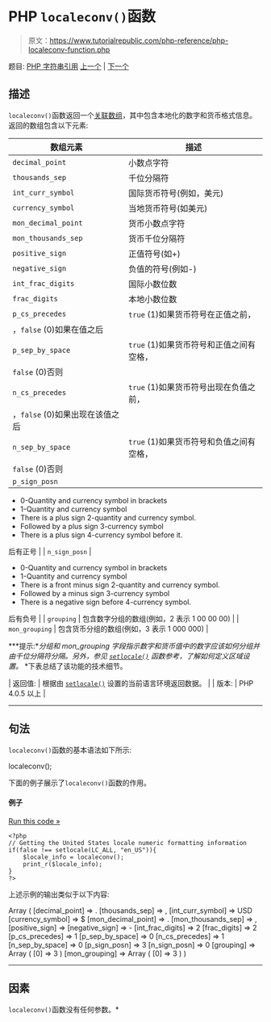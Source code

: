# PHP `localeconv()`函数

> 原文：<https://www.tutorialrepublic.com/php-reference/php-localeconv-function.php>

题目: [PHP 字符串引用](php-string-functions.php) [上一个](php-levenshtein-function.php) | [下一个](php-ltrim-function.php)

## 描述

`localeconv()`函数返回一个[关联数组](/php-tutorial/php-arrays.php)，其中包含本地化的数字和货币格式信息。返回的数组包含以下元素:

| 数组元素 | 描述 |
| --- | --- |
| `decimal_point` | 小数点字符 |
| `thousands_sep` | 千位分隔符 |
| `int_curr_symbol` | 国际货币符号(例如，美元) |
| `currency_symbol` | 当地货币符号(如美元) |
| `mon_decimal_point` | 货币小数点字符 |
| `mon_thousands_sep` | 货币千位分隔符 |
| `positive_sign` | 正值符号(如+) |
| `negative_sign` | 负值的符号(例如-) |
| `int_frac_digits` | 国际小数位数 |
| `frac_digits` | 本地小数位数 |
| `p_cs_precedes` | `true` (1)如果货币符号在正值之前，
，`false` (0)如果在值之后 |
| `p_sep_by_space` | `true` (1)如果货币符号和正值之间有空格，
`false` (0)否则 |
| `n_cs_precedes` | `true` (1)如果货币符号出现在负值之前，
，`false` (0)如果出现在该值之后 |
| `n_sep_by_space` | `true` (1)如果货币符号和负值之间有空格，
`false` (0)否则 |
| `p_sign_posn` | 

*   0-Quantity and currency symbol in brackets
*   1-Quantity and currency symbol
*   There is a plus sign 2-quantity and currency symbol.
*   Followed by a plus sign 3-currency symbol
*   There is a plus sign 4-currency symbol before it.

后有正号 |
| `n_sign_posn` | 

*   0-Quantity and currency symbol in brackets
*   1-Quantity and currency symbol
*   There is a front minus sign 2-quantity and currency symbol.
*   Followed by a minus sign 3-currency symbol
*   There is a negative sign before 4-currency symbol.

后有负号 |
| `grouping` | 包含数字分组的数组(例如，2 表示 1 00 00 00) |
| `mon_grouping` | 包含货币分组的数组(例如，3 表示 1 000 000) |

 ***提示:***分组*和 *mon_grouping* 字段指示数字和货币值中的数字应该如何分组并由千位分隔符分隔。另外，参见 [`setlocale()`](php-setlocale-function.php) 函数参考，了解如何定义区域设置。*  *下表总结了该功能的技术细节。

| 返回值: | 根据由 [`setlocale()`](php-setlocale-function.php) 设置的当前语言环境返回数据。 |
| 版本: | PHP 4.0.5 以上 |

* * *

## 句法

`localeconv()`函数的基本语法如下所示:

localeconv();

下面的例子展示了`localeconv()`函数的作用。

#### 例子

[Run this code »](javascript:void(0); "Disabled")

```
<?php
// Getting the United States locale numeric formatting information
if(false !== setlocale(LC_ALL, "en_US")){
    $locale_info = localeconv();
    print_r($locale_info);
}
?>
```

上述示例的输出类似于以下内容:

Array ( [decimal_point] => . [thousands_sep] => , [int_curr_symbol] => USD [currency_symbol] => $ [mon_decimal_point] => . [mon_thousands_sep] => , [positive_sign] => [negative_sign] => - [int_frac_digits] => 2 [frac_digits] => 2 [p_cs_precedes] => 1 [p_sep_by_space] => 0 [n_cs_precedes] => 1 [n_sep_by_space] => 0 [p_sign_posn] => 3 [n_sign_posn] => 0 [grouping] => Array ( [0] => 3 ) [mon_grouping] => Array ( [0] => 3 ) )

* * *

## 因素

`localeconv()`函数没有任何参数。*